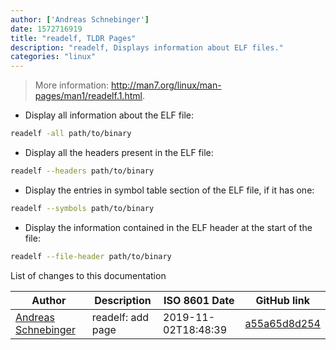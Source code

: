 ```yaml
---
author: ['Andreas Schnebinger']
date: 1572716919
title: "readelf, TLDR Pages"
description: "readelf, Displays information about ELF files."
categories: "linux"
---
```

> More information: <http://man7.org/linux/man-pages/man1/readelf.1.html>.

- Display all information about the ELF file:

```bash
readelf -all path/to/binary
```

- Display all the headers present in the ELF file:

```bash
readelf --headers path/to/binary
```

- Display the entries in symbol table section of the ELF file, if it has one:

```bash
readelf --symbols path/to/binary
```

- Display the information contained in the ELF header at the start of the file:

```bash
readelf --file-header path/to/binary
```
List of changes to this documentation


Author | Description | ISO 8601 Date | GitHub link
------|-----|-----|-----
[Andreas Schnebinger](mailto:andi.schnebinger@googlemail.com) | readelf: add page | 2019-11-02T18:48:39 | [a55a65d8d254](https://github.com/tldr-pages/tldr/commit/a55a65d8d254914ed1f6f7dc9d66f68fe4f11887)

